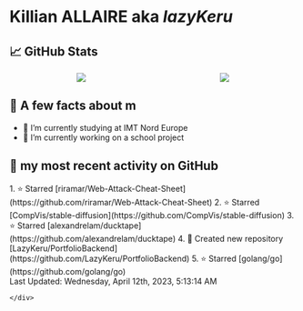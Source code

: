 <body>
    <div class="header">
        <h1><b>Killian ALLAIRE</b> aka <i>lazyKeru</i></h1>
    </div>
    <div class="body">
        <div>
            <h2>📈 GitHub Stats</h2>
            <div style="display: flex; align-items: flex-start; justify-content:space-around;">
                <img src="https://github-readme-stats.vercel.app/api?username=LazyKeru&theme=graywhite&show_icons=true" />
                <img src="https://github-readme-stats.vercel.app/api/top-langs/?username=LazyKeru" />
            </div>
        </div>
        <div>
            <h2>📣 A few facts about m</h2>
            <ul>
                <li>🌱 I’m currently studying at IMT Nord Europe</li>
                <li>🔭 I’m currently working on a school project</li>
            </ul>
        </div>
        <div>
            <h2>🌱 my most recent activity on GitHub</h2>
            <div>
                <!--RECENT_ACTIVITY:start-->
1. ⭐ Starred [riramar/Web-Attack-Cheat-Sheet](https://github.com/riramar/Web-Attack-Cheat-Sheet)
2. ⭐ Starred [CompVis/stable-diffusion](https://github.com/CompVis/stable-diffusion)
3. ⭐ Starred [alexandrelam/ducktape](https://github.com/alexandrelam/ducktape)
4. 📔 Created new repository [LazyKeru/PortfolioBackend](https://github.com/LazyKeru/PortfolioBackend)
5. ⭐ Starred [golang/go](https://github.com/golang/go)
                <!--RECENT_ACTIVITY:end-->
            </div>
            <div>
                <!--RECENT_ACTIVITY:last_update-->
Last Updated: Wednesday, April 12th, 2023, 5:13:14 AM
                <!--RECENT_ACTIVITY:last_update_end-->
            </div>
        </div>
    </div>
    <div class="footer">

    </div>
</body>

<!--
**LazyKeru/LazyKeru** is a ✨ _special_ ✨ repository because its `README.md` (this file) appears on your GitHub profile.

Here are some ideas to get you started:

- 🔭 I’m currently working on ...
- 🌱 I’m currently learning ...
- 👯 I’m looking to collaborate on ...
- 🤔 I’m looking for help with ...
- 💬 Ask me about ...
- 📫 How to reach me: ...
- 😄 Pronouns: ...
- ⚡ Fun fact: ...
-->